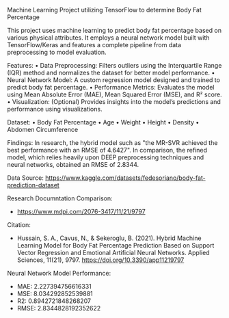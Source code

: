 Machine Learning Project utilizing TensorFlow to determine Body Fat Percentage

This project uses machine learning to predict body fat percentage based on various physical attributes. 
It employs a neural network model built with TensorFlow/Keras and features a complete pipeline from data preprocessing to model evaluation.

Features:
	•	Data Preprocessing: Filters outliers using the Interquartile Range (IQR) method and normalizes the dataset for better model performance.
	•	Neural Network Model: A custom regression model designed and trained to predict body fat percentage.
	•	Performance Metrics: Evaluates the model using Mean Absolute Error (MAE), Mean Squared Error (MSE), and R² score.
	•	Visualization: (Optional) Provides insights into the model’s predictions and performance using visualizations.

Dataset:
	•	Body Fat Percentage
	•	Age
	•	Weight
	•	Height
	•	Density
	•	Abdomen Circumference

Findings:
In research, the hybrid model such as "the MR-SVR achieved the best performance with an RMSE of 4.6427". 
In comparison, the refined model, which relies heavily upon DEEP preprocessing techniques and neural networks, obtained an RMSE of 2.8344.

Data Source:
https://www.kaggle.com/datasets/fedesoriano/body-fat-prediction-dataset

Research Documntation Comparison:
- https://www.mdpi.com/2076-3417/11/21/9797

Citation:
- Hussain, S. A., Cavus, N., & Sekeroglu, B. (2021). Hybrid Machine Learning Model for Body Fat Percentage Prediction Based on Support Vector Regression and Emotional Artificial Neural Networks. Applied Sciences, 11(21), 9797. https://doi.org/10.3390/app11219797

Neural Network Model Performance:
- MAE: 2.227394756616331
- MSE: 8.034292852539881
- R2: 0.8942721848268207
- RMSE: 2.8344828192352622
